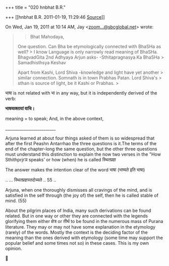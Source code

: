 +++
title = "020 hnbhat B.R."

+++
[[hnbhat B.R.	2011-01-19, 11:29:46 [Source](https://groups.google.com/g/samskrita/c/wKwopeB2obI)]]



On Wed, Jan 19, 2011 at 10:14 AM, Jay \<[zoom...@sbcglobal.net]()\> wrote:  

> 
> > Bhat Mahodaya,  
>   
> One question. Can Bha be etymologically connected with BhaSHa as well? > I know Language is only narrowly read meaning of BhaSHa.  
> BhagvadGita 2nd Adhyaya Arjun asks- -Sthitapragnasya Ka BhaSHa > Samadhisthsya Keshav  
>   
> Apart from Kashi, Lord Shiva -knowledge and light have yet another > similar connection. Somnath is in town Prabhas Patan. Lord Shiva's > sthan is source of light, be it Kashi or Prabhas. >
> 
> > 
> > 
> > 
> >   
> > 
> > 
> > 

  

भाषा is not related with भा in any way, but it is independently derived of the verb:

  
**भाषव्यक्तायां वाचि।**



meaning = to speak; And, in the above context,

\_\_\_\_\_\_\_\_\_\_\_\_\_\_\_\_\_\_\_\_\_\_\_\_\_

  
Arjuna learned at about four things asked of them is so widespread that after the first Peashn Antarrhao the three questions is it.The terms of the end of the chapter-long the same question, but the other three questions must understand this distinction to explain the now two verses in the "How Sthithprjrञ speaks' or how (when) he is called स्थितप्रज्ञ  
  

The answer makes the intention clear of the word भाषा (भाष्यते इति भाषा)

  
.. ... स्थितप्रज्ञस्तदोच्यते .. 55 ..

  
Arjuna, when one thoroughly dismisses all cravings of the mind, and is satisfied in the self through (the joy of) the self, then he is called stable of mind. (55)

  

About the pilgrim places of India, many such derivations can be found related. But in one way or other they are connected with the legends glorifying them either क्षेत्र or तीर्थ to be found in the numerous mass of Purana literature. They may or may not have some explanation in the etymology (rarely) of the words. Mostly the context is the deciding factor of the meaning than the ones derived with etymology (some time may support the popular belief and some times not so) in these cases. This is my own opinion.



